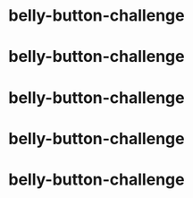 # belly-button-challenge
# belly-button-challenge
# belly-button-challenge
# belly-button-challenge
# belly-button-challenge
